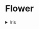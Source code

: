 # Flower

<details>
<summary>Iris</summary>
<br>
Let's get a visual overview of the dimensions for each species of iris. We did four different boxplots comparing sepal length, sepal width, petal width, and petal length for each species of iris.

 <img
  src="https://github.com/apmiravite/Flower/blob/main/Iris/images/sepal%20length.png"
  alt="Alt text"
  title="Optional title"
  style="display: inline-block; margin: 0 auto; max-width: 300px">
  
 <img
  src="https://github.com/apmiravite/Flower/blob/main/Iris/images/sepal%20width.png"
  alt="Alt text"
  title="Optional title"
  style="display: inline-block; margin: 0 auto; max-width: 300px">
  
 <img
  src="https://github.com/apmiravite/Flower/blob/main/Iris/images/petal%20width.png"
  alt="Alt text"
  title="Optional title"
  style="display: inline-block; margin: 0 auto; max-width: 300px">
  
 <img
  src="https://github.com/apmiravite/Flower/blob/main/Iris/images/petal%20length.png"
  alt="Alt text"
  title="Optional title"
  style="display: inline-block; margin: 0 auto; max-width: 300px">
 
The boxplots are not on the same level, it is very likely that the means of the dimensions of the iris species are not the same. We can confirm this by doing an anova test.
 
<img
  src="https://github.com/apmiravite/Flower/blob/main/Iris/images/iris%20aov.png"
  alt="Alt text"
  title="Optional title"
  style="display: inline-block; margin: 0 auto; max-width: 300px">
</details>
